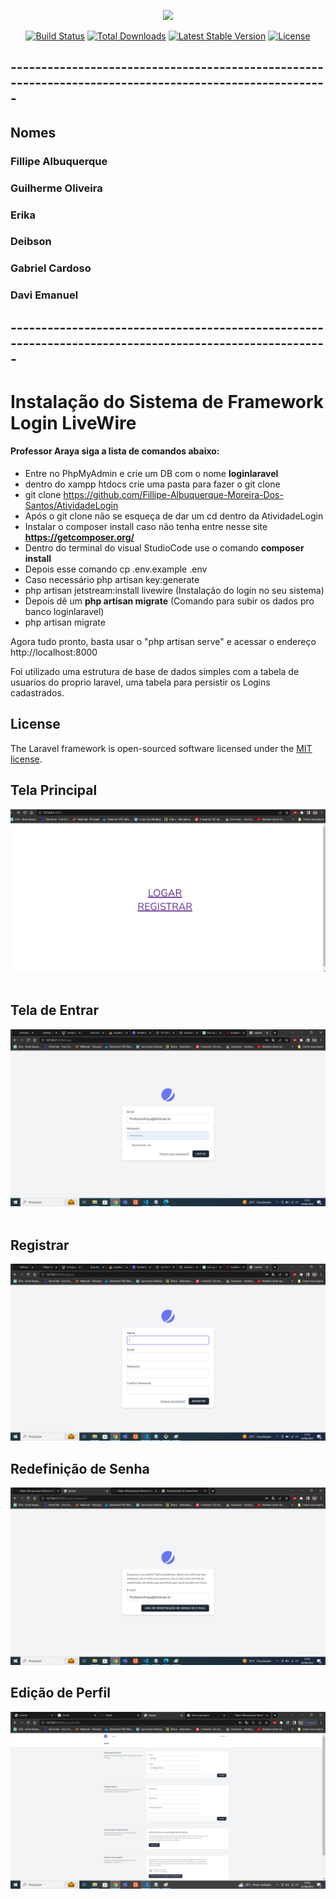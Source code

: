 <p align="center"><img src="https://laravel.com/assets/img/components/logo-laravel.svg"></p>

<p align="center">
<a href="https://travis-ci.org/laravel/framework"><img src="https://travis-ci.org/laravel/framework.svg" alt="Build Status"></a>
<a href="https://packagist.org/packages/laravel/framework"><img src="https://poser.pugx.org/laravel/framework/d/total.svg" alt="Total Downloads"></a>
<a href="https://packagist.org/packages/laravel/framework"><img src="https://poser.pugx.org/laravel/framework/v/stable.svg" alt="Latest Stable Version"></a>
<a href="https://packagist.org/packages/laravel/framework"><img src="https://poser.pugx.org/laravel/framework/license.svg" alt="License"></a>
</p>

## -------------------------------------------------------------------------------------------------------
## Nomes
### Fillipe Albuquerque
### Guilherme Oliveira
### Erika
### Deibson
### Gabriel Cardoso
### Davi Emanuel

## -------------------------------------------------------------------------------------------------------

# Instalação do Sistema de Framework Login LiveWire

#### Professor Araya siga a lista de comandos abaixo:

- Entre no PhpMyAdmin e crie um DB com o nome **loginlaravel**
- dentro do xampp htdocs crie uma pasta para fazer o git clone
- git clone https://github.com/Fillipe-Albuquerque-Moreira-Dos-Santos/AtividadeLogin
- Após o git clone não se esqueça de dar um cd dentro da AtividadeLogin
- Instalar o composer install caso não tenha entre nesse site **https://getcomposer.org/**
- Dentro do terminal do visual StudioCode use o comando **composer install**
- Depois esse comando cp .env.example .env
- Caso necessário php artisan key:generate
- php artisan jetstream:install livewire (Instalação do login no seu sistema)
- Depois dê um **php artisan migrate** (Comando para subir os dados pro banco loginlaravel)
- php artisan migrate

Agora tudo pronto, basta usar o "php artisan serve" e acessar o endereço http://localhost:8000

Foi utilizado uma estrutura de base de dados simples com a tabela de usuarios do proprio laravel, 
uma tabela para persistir os Logins cadastrados.

## License

The Laravel framework is open-sourced software licensed under the [MIT license](https://opensource.org/licenses/MIT).

## Tela Principal 
![preview img](/foto1.png)
<br><br>
## Tela de Entrar
![preview img](/foto2.png)
<br><br>
## Registrar
![preview img](/foto3.png)

## Redefinição de Senha
![preview img](/tela4.png)

## Edição de Perfil
![preview img](/foto5.png)

